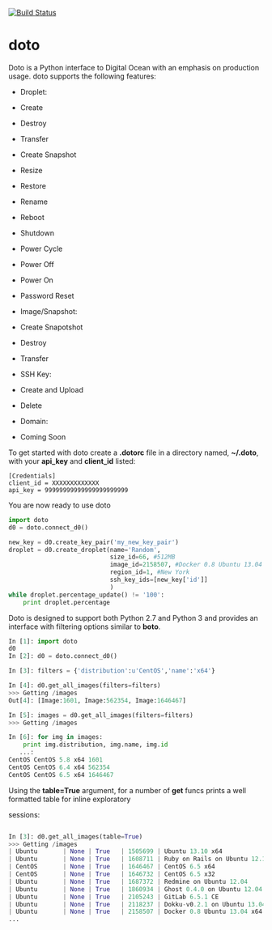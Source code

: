[![Build Status](https://travis-ci.org/quasiben/doto.png?branch=master)](https://travis-ci.org/quasiben/doto)

doto
====

Doto is a Python interface to Digital Ocean with an emphasis on production usage.
doto supports the following features:

- Droplet:
 - Create
 - Destroy
 - Transfer
 - Create Snapshot
 - Resize
 - Restore
 - Rename
 - Reboot
 - Shutdown
 - Power Cycle
 - Power Off
 - Power On
 - Password Reset

- Image/Snapshot:
 - Create Snapotshot
 - Destroy
 - Transfer

- SSH Key:
 - Create and Upload
 - Delete

- Domain:
 - Coming Soon

To get started with doto create a **.dotorc** file in a directory named, **~/.doto**, with your **api_key**
and **client_id** listed:

```
[Credentials]
client_id = XXXXXXXXXXXXX
api_key = 99999999999999999999999
```

You are now ready to use doto

```python
import doto
d0 = doto.connect_d0()

new_key = d0.create_key_pair('my_new_key_pair')
droplet = d0.create_droplet(name='Random',
                            size_id=66, #512MB
                            image_id=2158507, #Docker 0.8 Ubuntu 13.04 x64
                            region_id=1, #New York
                            ssh_key_ids=[new_key['id']]
                            )
while droplet.percentage_update() != '100':
    print droplet.percentage
```

Doto is designed to support both Python 2.7 and Python 3 and provides an interface with filtering options similar to
**boto**.

```python
In [1]: import doto
d0
In [2]: d0 = doto.connect_d0()

In [3]: filters = {'distribution':u'CentOS','name':'x64'}

In [4]: d0.get_all_images(filters=filters)
>>> Getting /images
Out[4]: [Image:1601, Image:562354, Image:1646467]

In [5]: images = d0.get_all_images(filters=filters)
>>> Getting /images

In [6]: for img in images:
    print img.distribution, img.name, img.id
   ...:
CentOS CentOS 5.8 x64 1601
CentOS CentOS 6.4 x64 562354
CentOS CentOS 6.5 x64 1646467
```

Using the **table=True** argument, for a number of **get** funcs prints a well formatted table for inline exploratory

sessions:

```python

In [3]: d0.get_all_images(table=True)
>>> Getting /images
| Ubuntu       | None | True   | 1505699 | Ubuntu 13.10 x64                                |
| Ubuntu       | None | True   | 1608711 | Ruby on Rails on Ubuntu 12.10 (Nginx + Unicorn) |
| CentOS       | None | True   | 1646467 | CentOS 6.5 x64                                  |
| CentOS       | None | True   | 1646732 | CentOS 6.5 x32                                  |
| Ubuntu       | None | True   | 1687372 | Redmine on Ubuntu 12.04                         |
| Ubuntu       | None | True   | 1860934 | Ghost 0.4.0 on Ubuntu 12.04                     |
| Ubuntu       | None | True   | 2105243 | GitLab 6.5.1 CE                                 |
| Ubuntu       | None | True   | 2118237 | Dokku-v0.2.1 on Ubuntu 13.04                    |
| Ubuntu       | None | True   | 2158507 | Docker 0.8 Ubuntu 13.04 x64                     |
...
```
